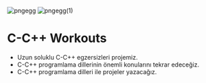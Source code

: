 ![pngegg](https://user-images.githubusercontent.com/54184905/92134971-d9da3600-ee12-11ea-8fdb-81ebf6506ffa.png) ![pngegg(1)](https://user-images.githubusercontent.com/54184905/92134976-dba3f980-ee12-11ea-9aea-d7042df205e6.png)

# C-C++ Workouts

* Uzun soluklu C-C++ egzersizleri projemiz.
* C-C++ programlama dillerinin önemli konularını tekrar edeceğiz.
* C-C++ programlama dilleri ile projeler yazacağız.
